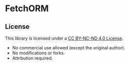 # FetchORM

## License

This library is licensed under a [CC BY-NC-ND 4.0 License](http://creativecommons.org/licenses/by-nc-nd/4.0/).

- No commercial use allowed (except the original author).
- No modifications or forks.
- Attribution required.

